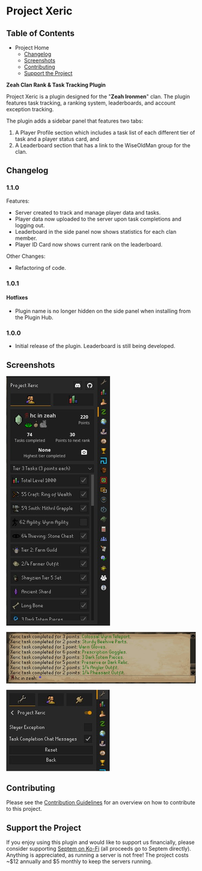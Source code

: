 # Project Xeric

## Table of Contents

- Project Home
  - [Changelog](#changelog)
  - [Screenshots](#screenshots)
  - [Contributing](#contributing)
  - [Support the Project](#support-the-project)

**Zeah Clan Rank & Task Tracking Plugin**

Project Xeric is a plugin designed for the "**Zeah Ironmen**" clan. The plugin features task tracking, a ranking system, leaderboards, and account exception tracking.

The plugin adds a sidebar panel that features two tabs:

1. A Player Profile section which includes a task list of each different tier of task and a player status card, and
2. A Leaderboard section that has a link to the WiseOldMan group for the clan.

## Changelog

### 1.1.0

Features:

- Server created to track and manage player data and tasks.
- Player data now uploaded to the server upon task completions and logging out.
- Leaderboard in the side panel now shows statistics for each clan member.
- Player ID Card now shows current rank on the leaderboard.

Other Changes:

- Refactoring of code.

### 1.0.1

#### Hotfixes

- Plugin name is no longer hidden on the side panel when installing from the Plugin Hub.

### 1.0.0

- Initial release of the plugin. Leaderboard is still being developed.

## Screenshots

![Shows the side panel created by the Project Xeric plugin.](/examples/example_01.jpg "Player Profile Side Panel")

![Shows chat messages received upon completing Xeric tasks.](/examples/example_02.jpg "Task Completion Chat Messages")

![Shows the Slayer Exception configuration option and other plugin settings.](/examples/example_03.jpg "Plugin Configuration Options")

## Contributing

Please see the [Contribution Guidelines](./docs/CONTRIBUTING.md) for an overview on how to contribute to this project.

## Support the Project

If you enjoy using this plugin and would like to support us financially, please consider supporting [Septem on Ko-Fi](https://Ko-fi.com/Septem) (all proceeds go to Septem directly). Anything is appreciated, as running a server is not free! The project costs ~$12 annually and $5 monthly to keep the servers running.
